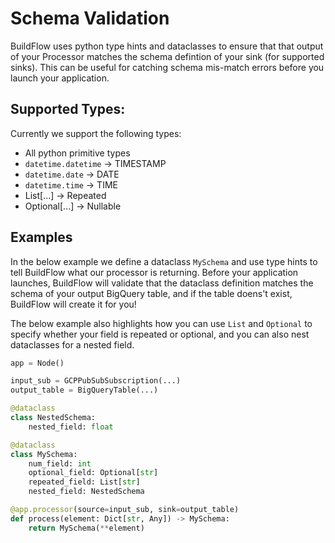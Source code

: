 # Schema Validation

BuildFlow uses python type hints and dataclasses to ensure that that output of your Processor matches the schema defintion of your sink (for supported sinks). This can be useful for catching schema mis-match errors before you launch your application.

## Supported Types:

Currently we support the following types:

- All python primitive types
- `datetime.datetime` -> TIMESTAMP
- `datetime.date` -> DATE
- `datetime.time` -> TIME
- List[...] -> Repeated
- Optional[...] -> Nullable

## Examples

In the below example we define a dataclass `MySchema` and use type hints to tell BuildFlow what our processor is returning. Before your application launches, BuildFlow will validate that the dataclass definition matches the schema of your output BigQuery table, and if the table doens't exist, BuildFlow will create it for you!

The below example also highlights how you can use `List` and `Optional` to specify whether your field is repeated or optional, and you can also nest dataclasses for a nested field.

```python
app = Node()

input_sub = GCPPubSubSubscription(...)
output_table = BigQueryTable(...)

@dataclass
class NestedSchema:
    nested_field: float

@dataclass
class MySchema:
    num_field: int
    optional_field: Optional[str]
    repeated_field: List[str]
    nested_field: NestedSchema

@app.processor(source=input_sub, sink=output_table)
def process(element: Dict[str, Any]) -> MySchema:
    return MySchema(**element)
```
